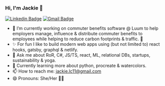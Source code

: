 ### Hi, I'm Jackie 🙂

[![Linkedin Badge](http://img.shields.io/badge/-jackiecalapristi-blue?style=flat-square&logo=Linkedin&logoColor=white)](https://www.linkedin.com/in/jacquelinecalapristi/)
[![Gmail Badge](https://img.shields.io/badge/-jackie.lc11@gmail.com-c14438?style=flat-square&logo=Gmail&logoColor=white&link=mailto:jackie.lc11@gmail.com)](mailto:jackie.lc11@gmail.com)

- 🚌  I’m currently working on commuter benefits software @ Luum to help employers manage, influence & distribute commuter benefits to employees while helping to reduce carbon footprints & traffic. 🌿
- ✨  For fun I like to build modern web apps using (but not limited to) react hooks, gatsby, graphql & netlify.
- 💬  Ask me about RoR, C#, JS/TS, react, ML, relational DBs, startups, sustainability & yoga.
- 🌱  Currently learning more about python, procreate & watercolors.
- 📫  How to reach me: jackie.lc11@gmail.com
- 😄  Pronouns: She/Her 👩‍💻 
